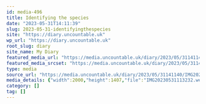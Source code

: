 ```yaml
---
id: media-496
title: Identifying the species
date: "2023-05-31T14:11:39"
slug: 2023-05-31-identifyingthespecies
site: "https://diary.uncountable.uk"
wp_url: "https://diary.uncountable.uk"
root_slug: diary
site_name: My Diary
featured_media_url: "https://media.uncountable.uk/diary/2023/05/31141140/IMG20230531113232.webp"
featured_media_srcset: "https://media.uncountable.uk/diary/2023/05/31141140/IMG20230531113232-300x211.webp 300w, https://media.uncountable.uk/diary/2023/05/31141140/IMG20230531113232-1024x720.webp 1024w, https://media.uncountable.uk/diary/2023/05/31141140/IMG20230531113232-150x150.webp 150w, https://media.uncountable.uk/diary/2023/05/31141140/IMG20230531113232-640x450.webp 640w, https://media.uncountable.uk/diary/2023/05/31141140/IMG20230531113232.webp 2000w"
type: media
source_url: "https://media.uncountable.uk/diary/2023/05/31141140/IMG20230531113232.webp"
media_details: {"width":2000,"height":1407,"file":"IMG20230531113232.webp","filesize":199898,"sizes":{"medium":{"file":"IMG20230531113232-300x211.webp","width":300,"height":211,"filesize":15794,"mime_type":"image/webp","source_url":"https://media.uncountable.uk/diary/2023/05/31141140/IMG20230531113232-300x211.webp"},"large":{"file":"IMG20230531113232-1024x720.webp","width":1024,"height":720,"filesize":121732,"mime_type":"image/webp","source_url":"https://media.uncountable.uk/diary/2023/05/31141140/IMG20230531113232-1024x720.webp"},"thumbnail":{"file":"IMG20230531113232-150x150.webp","width":150,"height":150,"filesize":6782,"mime_type":"image/webp","source_url":"https://media.uncountable.uk/diary/2023/05/31141140/IMG20230531113232-150x150.webp"},"mobwidth":{"file":"IMG20230531113232-640x450.webp","width":640,"height":450,"filesize":54026,"mime_type":"image/webp","source_url":"https://media.uncountable.uk/diary/2023/05/31141140/IMG20230531113232-640x450.webp"},"full":{"file":"IMG20230531113232.webp","width":2000,"height":1407,"mime_type":"image/webp","source_url":"https://media.uncountable.uk/diary/2023/05/31141140/IMG20230531113232.webp"}},"image_meta":{"aperture":"0","credit":"","camera":"","caption":"","created_timestamp":"0","copyright":"","focal_length":"0","iso":"0","shutter_speed":"0","title":"","orientation":"0","keywords":[]}}
category: []
tag: []
---
```


